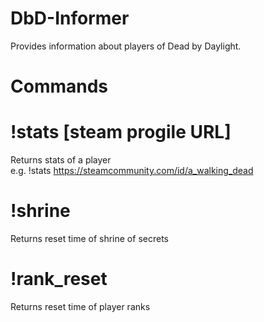 # DbD-Informer
Provides information about players of Dead by Daylight.

# Commands 
# !stats [steam progile URL] 
Returns stats of a player<br>
e.g. !stats https://steamcommunity.com/id/a_walking_dead
# !shrine
Returns reset time of shrine of secrets
# !rank_reset
Returns reset time of player ranks
